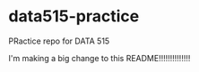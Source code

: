 
# data515-practice
PRactice repo for DATA 515

I'm making a big change to this README!!!!!!!!!!!!!!
